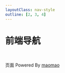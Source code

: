 ```yaml
---
layoutClass: nav-style
outline: [2, 3, 4]
---
```


<script setup>
import { NAV_DATA } from './data'
</script>

<style src="./index.scss"></style>

# 前端导航

<MNavLinks v-for="{title, items} in NAV_DATA" :title="title" :items="items"/>

<br />

页面 Powered By [maomao](https://github.com/maomao1996/vitepress-nav-template)
